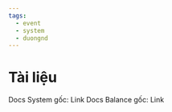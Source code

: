 ```yaml
---
tags:
  - event
  - system
  - duongnd
---
```

# Tài liệu
Docs System gốc: Link
Docs Balance gốc: Link